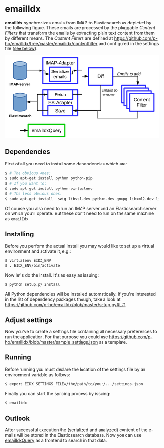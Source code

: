 # emailIdx
**emailIdx** synchronizes emails from IMAP to Elasticsearch as depicted by the following figure.
These emails are processed by the pluggable *Content Filters* that transform the emails by
extracting plain text content from them by different means. The *Content Filters* are defined at
https://github.com/p-ho/emailIdx/tree/master/emailidx/contentfilter and configured in the
settings file ([see below](#adjust-settings)).

![emailIdx overview](./doc_img/emailidx_overview.png?raw=true "emailIdx overview")

## Dependencies
First of all you need to install some dependencies which are:
```bash
$ # The obvious ones:
$ sudo apt-get install python python-pip
$ # If you want to:
$ sudo apt-get install python-virtualenv
$ # The less obvious ones:
$ sudo apt-get install  swig libssl-dev python-dev gnupg libxml2-dev libxslt1-dev
```

Of course you also need to run an IMAP server and an Elasticsearch server on which you'll operate.
But these don't need to run on the same machine as `emailIdx`

## Installing
Before you perform the actual install you may would like to set up a virtual environment and activate it, e.g.:
```bash
$ virtualenv EIDX_ENV
$ . EIDX_ENV/bin/activate
```
Now let's do the install. It's as easy as issuing:
```bash
$ python setup.py install
```
All Python dependencies will be installed automatically. If you're interested in the list of dependency packages though, take a look at https://github.com/p-ho/emailIdx/blob/master/setup.py#L71

## Adjust settings
Now you've to create a settings file containing all necessary preferences to run the application.
For that purpose you could use https://github.com/p-ho/emailIdx/blob/master/sample_settings.json as a template.

## Running
Before running you must declare the location of the settings file by an environment variable as follows:
```bash
$ export EIDX_SETTINGS_FILE=/the/path/to/your/.../settings.json
```
Finally you can start the syncing process by issuing:
```bash
$ emailidx
```

## Outlook
After successful execution the (serialized and analyzed) content of the e-mails will be stored in the Elasticsearch database.
Now you can use [emailIdxQuery](https://github.com/p-ho/emailIdxQuery) as a frontend to search in that data.

